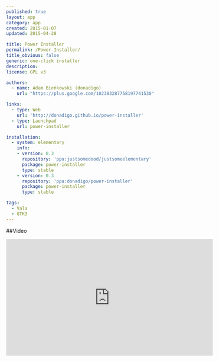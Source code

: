 ```yaml
---
published: true
layout: app
category: app
created: 2015-01-07
updated: 2015-04-28

title: Power Installer
permalink: /Power Installer/
title_obvious: false
generic: one-click installer
description:
license: GPL v3

authors:
  - name: Adam Bieńkowski (donadigo)
    url: "https://plus.google.com/102383287758197741530"

links:
  - type: Web
    url: 'http://donadigo.github.io/power-installer'
  - type: Launchpad
    url: power-installer

installation:
  - system: elementary
    info:
    - version: 0.3
      repository: 'ppa:justsomedood/justsomeelementary'
      package: power-installer
      type: stable
    - version: 0.3
      repository: 'ppa:donadigo/power-installer'
      package: power-installer
      type: stable

tags:
  - Vala
  - GTK3
---
```

##Video

<iframe width="560" height="315" src="https://www.youtube.com/embed/xYkiJEJoFog" frameborder="0" allowfullscreen="allowfullscreen"></iframe>
